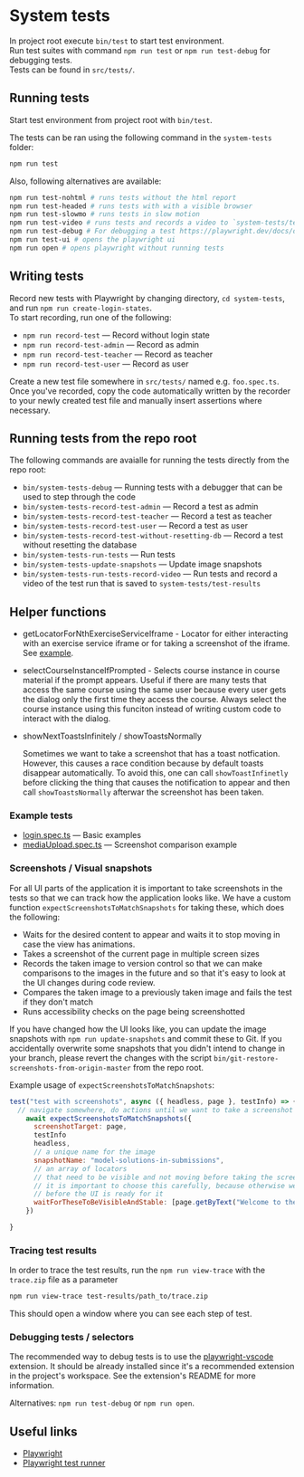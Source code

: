 # System tests

In project root execute `bin/test` to start test environment.<br />
Run test suites with command `npm run test` or `npm run test-debug` for debugging tests.<br />
Tests can be found in `src/tests/`.

## Running tests

Start test environment from project root with `bin/test`.

The tests can be ran using the following command in the `system-tests` folder:

```sh
npm run test
```

Also, following alternatives are available:

```sh
npm run test-nohtml # runs tests without the html report
npm run test-headed # runs tests with with a visible browser
npm run test-slowmo # runs tests in slow motion
npm run test-video # runs tests and records a video to `system-tests/test-results`
npm run test-debug # For debugging a test https://playwright.dev/docs/debug#run-in-debug-mode
npm run test-ui # opens the playwright ui
npm run open # opens playwright without running tests
```

## Writing tests

Record new tests with Playwright by changing directory, `cd system-tests`, and run `npm run create-login-states`.<br />
To start recording, run one of the following:

- `npm run record-test` &mdash; Record without login state
- `npm run record-test-admin` &mdash; Record as admin
- `npm run record-test-teacher` &mdash; Record as teacher
- `npm run record-test-user` &mdash; Record as user

Create a new test file somewhere in `src/tests/` named e.g. `foo.spec.ts`.<br />
Once you've recorded, copy the code automatically written by the recorder to your newly created test file and manually insert assertions where necessary.

## Running tests from the repo root

The following commands are avaialle for running the tests directly from the repo root:

- `bin/system-tests-debug` &mdash; Running tests with a debugger that can be used to step through the code
- `bin/system-tests-record-test-admin` &mdash; Record a test as admin
- `bin/system-tests-record-test-teacher` &mdash; Record a test as teacher
- `bin/system-tests-record-test-user` &mdash; Record a test as user
- `bin/system-tests-record-test-without-resetting-db` &mdash; Record a test without resetting the database
- `bin/system-tests-run-tests` &mdash; Run tests
- `bin/system-tests-update-snapshots` &mdash; Update image snapshots
- `bin/system-tests-run-tests-record-video` &mdash; Run tests and record a video of the test run that is saved to `system-tests/test-results`

## Helper functions

- getLocatorForNthExerciseServiceIframe - Locator for either interacting with an exercise service iframe or for taking a screenshot of the iframe. See [example](https://github.com/rage/secret-project-331/blob/11f8dc9ff998277618eb77f4f0d2830da9e6344a/system-tests/src/tests/quizzes/feedback/multiple-choice.spec.ts#L41-L57).
- selectCourseInstanceIfPrompted - Selects course instance in course material if the prompt appears. Useful if there are many tests that access the same course using the same user because every user gets the dialog only the first time they access the course. Always select the course instance using this funciton instead of writing custom code to interact with the dialog.
- showNextToastsInfinitely / showToastsNormally

  Sometimes we want to take a screenshot that has a toast notfication. However, this causes a race condition because by default toasts disappear automatically. To avoid this, one can call `showToastInfinetly` before clicking the thing that causes the notification to appear and then call `showToastsNormally` afterwar the screenshot has been taken.

### Example tests

- [login.spec.ts](src/tests/login/login.spec.ts) &mdash; Basic examples
- [mediaUpload.spec.ts](src/tests/cms/mediaUpload.spec.ts) &mdash; Screenshot comparison example

### Screenshots / Visual snapshots

For all UI parts of the application it is important to take screenshots in the tests so that we can track how the application looks like. We have a custom function `expectScreenshotsToMatchSnapshots` for taking these, which does the following:

- Waits for the desired content to appear and waits it to stop moving in case the view has animations.
- Takes a screenshot of the current page in multiple screen sizes
- Records the taken image to version control so that we can make comparisons to the images in the future and so that it's easy to look at the UI changes during code review.
- Compares the taken image to a previously taken image and fails the test if they don't match
- Runs accessibility checks on the page being screenshotted

If you have changed how the UI looks like, you can update the image snapshots with `npm run update-snapshots` and commit these to Git. If you accidentally overwrite some snapshots that you didn't intend to change in your branch, please revert the changes with the script `bin/git-restore-screenshots-from-origin-master` from the repo root.

Example usage of `expectScreenshotsToMatchSnapshots`:

```js
test("test with screenshots", async ({ headless, page }, testInfo) => {
  // navigate somewhere, do actions until we want to take a screenshot
    await expectScreenshotsToMatchSnapshots({
      screenshotTarget: page,
      testInfo
      headless,
      // a unique name for the image
      snapshotName: "model-solutions-in-submissions",
      // an array of locators
      // that need to be visible and not moving before taking the screenshot
      // it is important to choose this carefully, because otherwise we might take the screenshot
      // before the UI is ready for it
      waitForTheseToBeVisibleAndStable: [page.getByText("Welcome to the course")],
    })

}
```

### Tracing test results

In order to trace the test results, run the `npm run view-trace` with the `trace.zip` file as a parameter

```sh
npm run view-trace test-results/path_to/trace.zip
```

This should open a window where you can see each step of test.

### Debugging tests / selectors

The recommended way to debug tests is to use the [playwright-vscode](https://github.com/microsoft/playwright-vscode) extension. It should be already installed since it's a recommended extension in the project's workspace. See the extension's README for more information.

Alternatives: `npm run test-debug` or `npm run open`.

## Useful links

- [Playwright](https://playwright.dev/docs/intro/)
- [Playwright test runner](https://playwright.dev/docs/test-intro)
